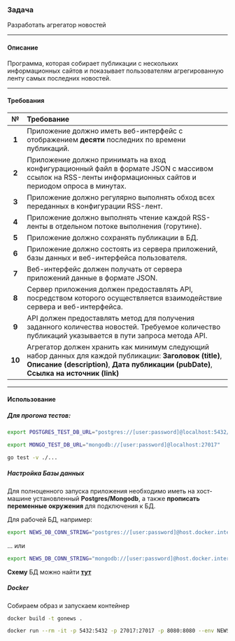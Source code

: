 ### **Задача**
Разработать агрегатор новостей

----
#### **Описание**
Программа, которая собирает публикации с нескольких информационных сайтов и показывает пользователям агрегированную ленту самых последних новостей.
  
****
#### **Требования**

| № | Требование |
| :----------------: | :---------------- |
| **1** | Приложение должно иметь веб-интерфейс с отображением **десяти** последних по времени публикаций.|
| **2** | Приложение должно принимать на вход конфигурационный файл в формате JSON с массивом ссылок на RSS-ленты информационных сайтов и периодом опроса в минутах.|
| **3** | Приложение должно регулярно выполнять обход всех переданных в конфигурации RSS-лент.|
| **4** | Приложение должно выполнять чтение каждой RSS-ленты в отдельном потоке выполнения (горутине).|
| **5** | Приложение должно сохранять публикации в БД.|
| **6** | Приложение должно состоять из сервера приложений, базы данных и веб-интерфейса пользователя.|
| **7** | Веб-интерфейс должен получать от сервера приложений данные в формате JSON.|
| **8** | Сервер приложения должен предоставлять API, посредством которого осуществляется взаимодействие сервера и веб-интерфейса.|
| **9** | API должен предоставлять метод для получения заданного количества новостей. Требуемое количество публикаций указывается в пути запроса метода API.|
| **10** | Агрегатор должен хранить как минимум следующий набор данных для каждой публикации: **Заголовок (title)**, **Описание (description)**, **Дата публикации (pubDate)**, **Ссылка на источник (link)**|

****
#### **Использование**


##### **Для прогона тестов:**
```bash
export POSTGRES_TEST_DB_URL="postgres://[user:password]@localhost:5432/[testdb-name]"
```
```bash
export MONGO_TEST_DB_URL="mongodb://[user:password]@localhost:27017"
```
```bash
go test -v ./...
```

##### **Настройка Базы данных**

Для полноценного запуска приложения необходимо иметь на хост-машине установленный **Postgres/Mongodb**, а также **прописать переменные окружения** для подключения к БД.

Для рабочей БД, например:
```bash
export NEWS_DB_CONN_STRING="postgres://[user:password]@host.docker.internal:5432/[db-name]"
```
... или 
```bash
export NEWS_DB_CONN_STRING="mongodb://[user:password]@host.docker.internal:27017"
```

**Схему** БД можно найти **[тут](pkg/storage/postgres/schema.sql)**

##### **Docker**
Собираем образ и запускаем контейнер

```bash
docker build -t gonews .
```
```bash
docker run --rm -it -p 5432:5432 -p 27017:27017 -p 8080:8080 --env NEWS_DB_CONN_STRING --name gonews gonews
```